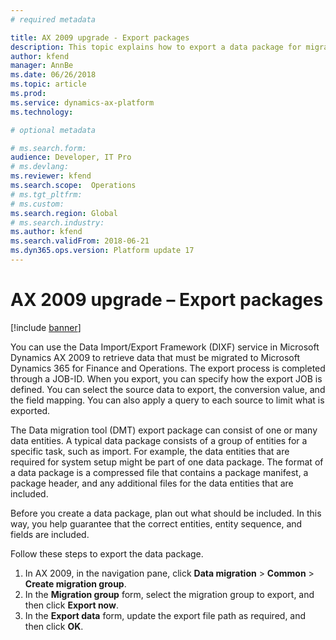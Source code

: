 ```yaml
---
# required metadata

title: AX 2009 upgrade - Export packages
description: This topic explains how to export a data package for migration from Microsoft Dynamics AX 2009 to Microsoft Dynamics 365 for Finance and Operations.
author: kfend
manager: AnnBe
ms.date: 06/26/2018
ms.topic: article
ms.prod: 
ms.service: dynamics-ax-platform
ms.technology: 

# optional metadata

# ms.search.form:  
audience: Developer, IT Pro
# ms.devlang: 
ms.reviewer: kfend
ms.search.scope:  Operations
# ms.tgt_pltfrm: 
# ms.custom: 
ms.search.region: Global
# ms.search.industry:
ms.author: kfend
ms.search.validFrom: 2018-06-21
ms.dyn365.ops.version: Platform update 17
---
```


# AX 2009 upgrade – Export packages

[!include [banner](../includes/banner.md)]

You can use the Data Import/Export Framework (DIXF) service in Microsoft Dynamics AX 2009 to retrieve data that must be migrated to Microsoft Dynamics 365 for Finance and Operations. The export process is completed through a JOB-ID. When you export, you can specify how the export JOB is defined. You can select the source data to export, the conversion value, and the field mapping. You can also apply a query to each source to limit what is exported.

The Data migration tool (DMT) export package can consist of one or many data entities. A typical data package consists of a group of entities for a specific task, such as import. For example, the data entities that are required for system setup might be part of one data package. The format of a data package is a compressed file that contains a package manifest, a package header, and any additional files for the data entities that are included.

Before you create a data package, plan out what should be included. In this way, you help guarantee that the correct entities, entity sequence, and fields are included.

Follow these steps to export the data package.

1. In AX 2009, in the navigation pane, click **Data migration** \> **Common** \> **Create migration group**.
2. In the **Migration group** form, select the migration group to export, and then click **Export now**.
3. In the **Export data** form, update the export file path as required, and then click **OK**.
